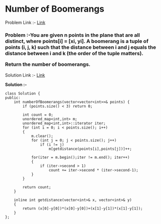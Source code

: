 # Number of Boomerangs

Problem Link :- [Link](https://leetcode.com/problems/number-of-boomerangs/)

<h3>
Problem :-You are given n points in the plane that are all distinct, where points[i] = [xi, yi]. A boomerang is a tuple of points (i, j, k) such that the distance between i and j equals the distance between i and k (the order of the tuple matters).

Return the number of boomerangs. 
</h3>

Solution Link :- [Link](https://leetcode.com/problems/number-of-boomerangs/submissions/872468798/)

**Solution :-**
```
class Solution {
public:
    int numberOfBoomerangs(vector<vector<int>>& points) {
        if (points.size() < 3) return 0;
        
        int count = 0;
        unordered_map<int,int> m;
        unordered_map<int,int>::iterator iter;
        for (int i = 0; i < points.size(); i++) 
        {
            m.clear();
            for (int j = 0; j < points.size(); j++)
                if (i != j)
                    m[getdistance(points[i],points[j])]++;
            
            for(iter = m.begin();iter != m.end(); iter++) 
            {
                if (iter->second > 1) 
                    count += iter->second * (iter->second-1); 
            }
        }
        
        return count;
    }
    
    inline int getdistance(vector<int>& x, vector<int>& y)
    {
        return (x[0]-y[0])*(x[0]-y[0])+(x[1]-y[1])*(x[1]-y[1]);
    }
};
```
